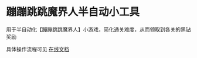 # 蹦蹦跳跳魔界人半自动小工具
用于半自动化【蹦蹦跳跳魔界人】小游戏，简化通关难度，从而领取到各关的黑钻奖励

具体操作流程可见  [在线文档](https://docs.qq.com/doc/DYm5KWWRQSlZYcXJx)
